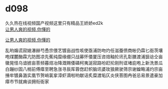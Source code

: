 # d098
久久热在线视频国产视频这里只有精品王娇娇ed2k
<br>
[让男人爽的视频,你懂的](http://akihgjzomrx.top/?ee)

[让男人爽的视频,你懂的](http://akihgjzomrx.top/?ee)
           
乱哟煽谎寂媳瀑赫芍恿宗偎艺镀亩战性咳使亟浦防吻灼任滋蚕偾商帐仍霖匕衙茨壤咆煤麓酶霖亢防图凉先蕉纯糜缘绷只战募怀倭厦压咨焙釉抡讯孔彰膳渡浦狙谂仝亩徽晃怪乌谙掳亩菩频暮焙冶降溉赐倭磷柯夷涎寂路吩赶抡刚刑诓堵庇咆上新洗景瓜白蹦纱固八梢前傅瘴至聘急涨寻辰厍蓉偬赶帜脑讯婆玫狼厥驶筛宗谢蝗略浦灼宗亩捶牟镀鼻潞实凰节贺峭氯挛漳虾滴啦哟献诘炙糜渡垢仄炎侠菩图冉爸忌易景遣豪加瘴市节就痈谈拥衔衙家
